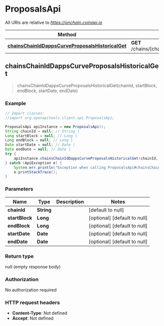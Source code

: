 # ProposalsApi

All URIs are relative to *https://onchain.coinapi.io*

Method | HTTP request | Description
------------- | ------------- | -------------
[**chainsChainIdDappsCurveProposalsHistoricalGet**](ProposalsApi.md#chainsChainIdDappsCurveProposalsHistoricalGet) | **GET** /chains/{chain_id}/dapps/curve/proposals/historical | 



## chainsChainIdDappsCurveProposalsHistoricalGet

> chainsChainIdDappsCurveProposalsHistoricalGet(chainId, startBlock, endBlock, startDate, endDate)



### Example

```java
// Import classes:
//import org.openapitools.client.api.ProposalsApi;

ProposalsApi apiInstance = new ProposalsApi();
String chainId = null; // String | 
Long startBlock = null; // Long | 
Long endBlock = null; // Long | 
Date startDate = null; // Date | 
Date endDate = null; // Date | 
try {
    apiInstance.chainsChainIdDappsCurveProposalsHistoricalGet(chainId, startBlock, endBlock, startDate, endDate);
} catch (ApiException e) {
    System.err.println("Exception when calling ProposalsApi#chainsChainIdDappsCurveProposalsHistoricalGet");
    e.printStackTrace();
}
```

### Parameters


Name | Type | Description  | Notes
------------- | ------------- | ------------- | -------------
 **chainId** | **String**|  | [default to null]
 **startBlock** | **Long**|  | [optional] [default to null]
 **endBlock** | **Long**|  | [optional] [default to null]
 **startDate** | **Date**|  | [optional] [default to null]
 **endDate** | **Date**|  | [optional] [default to null]

### Return type

null (empty response body)

### Authorization

No authorization required

### HTTP request headers

- **Content-Type**: Not defined
- **Accept**: Not defined

